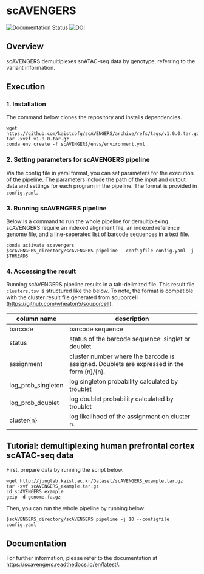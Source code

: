 # scAVENGERS
[![Documentation Status](https://readthedocs.org/projects/scavengers/badge/?version=latest)](https://scavengers.readthedocs.io/en/latest/?badge=latest)
[![DOI](https://zenodo.org/badge/DOI/10.5281/zenodo.7408717.svg)](https://doi.org/10.5281/zenodo.7408717)

## Overview
scAVENGERS demultiplexes snATAC-seq data by genotype, referring to the variant information.

## Execution
### 1. Installation
The command below clones the repository and installs dependencies.
```
wget https://github.com/kaistcbfg/scAVENGERS/archive/refs/tags/v1.0.0.tar.gz
tar -xvzf v1.0.0.tar.gz
conda env create -f scAVENGERS/envs/environment.yml
```
### 2. Setting parameters for scAVENGERS pipeline
Via the config file in yaml format, you can set parameters for the execution of the pipeline. The parameters include the path of the input and output data and settings for each program in the pipeline. The format is provided in `config.yaml`. 

### 3. Running scAVENGERS pipeline
Below is a command to run the whole pipeline for demultiplexing. scAVENGERS require an indexed alignment file, an indexed reference genome file, and a line-seperated list of barcode sequences in a text file.
```
conda activate scavengers
$scAVENGERS_directory/scAVENGERS pipeline --configfile config.yaml -j $THREADS
```

### 4. Accessing the result
Running scAVENGERS pipeline results in a tab-delimited file. This result file `clusters.tsv` is structured like the below. To note, the format is compatible with the cluster result file generated from souporcell (https://github.com/wheaton5/souporcell).

|column name|description|
|---|---|
|barcode|barcode sequence|
|status|status of the barcode sequence: singlet or doublet|
|assignment|cluster number where the barcode is assigned. Doublets are expressed in the form {n}/{n}.|
|log_prob_singleton|log singleton probability calculated by troublet|
|log_prob_doublet|log doublet probability calculated by troublet|
|cluster{n}|log likelihood of the assignment on cluster n.|
## Tutorial: demultiplexing human prefrontal cortex scATAC-seq data
First, prepare data by running the script below.
```
wget http://junglab.kaist.ac.kr/Dataset/scAVENGERS_example.tar.gz
tar -xvf scAVENGERS_example.tar.gz
cd scAVENGERS_example
gzip -d genome.fa.gz
```
Then, you can run the whole pipeline by running below:
```
$scAVENGERS_directory/scAVENGERS pipeline -j 10 --configfile config.yaml
```
## Documentation
For further information, please refer to the documentation at https://scavengers.readthedocs.io/en/latest/.
